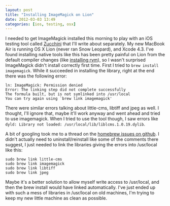```yaml
---
layout: post
title: "Installing ImageMagick on Lion"
date: 2012-03-03 13:49
categories: [ios, testing, osx]
---
```


I needed to get ImageMagick installed this morning to play with an iOS testing tool called [Zucchini](http://www.zucchiniframework.org/) that I'll write about separately. My new MacBook Air is running OS X Lion (never ran Snow Leopard), and Xcode 4.3. I've found installing native tools like this has been pretty painful on Lion from the default compiler changes (like [installing rvm](/blog/2011/12/10/installing-rvm-on-os-x-lion/)), so I wasn't surprised ImageMagick didn't install correctly first time. First I tried to `brew install imagemagick`. While it succeeded in installing the library, right at the end there was the following error:

```
ln: ImageMagick: Permission denied
Error: The linking step did not complete successfully
The formula built, but is not symlinked into /usr/local
You can try again using `brew link imagemagick'
```

There were similar errors talking about little-cms, libtiff and jpeg as well. I thought, I'll ignore that, maybe it'll work anyway and went ahead and tried to use imagemagick. When I tried to use the tool though, I saw errors like `dyld: Library not loaded: /usr/local/lib/liblcms.1.0.19.dylib`.

A bit of googling took me to a thread on the [homebrew issues on github](https://github.com/mxcl/homebrew/issues/6891). I didn't actually need to uninstall/reinstall like some of the comments there suggest, I just needed to link the libraries giving the errors into /usr/local like this:

```
sudo brew link little-cms
sudo brew link imagemagick
sudo brew link libtiff
sudo brew link jpeg
```

Maybe it's a better solution to allow myself write access to /usr/local, and then the brew install would have linked automatically. I've just ended up with such a mess of libraries in /usr/local on old machines, I'm trying to keep my new little machine as clean as possible.
